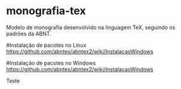 # monografia-tex
Modelo de monografia desenvolvido na linguagem TeX, seguindo os padrões da ABNT.


#Instalação de pacotes no Linux
https://github.com/abntex/abntex2/wiki/InstalacaoWindows

#Instalação de pacotes no Windows
https://github.com/abntex/abntex2/wiki/InstalacaoWindows


Teste
